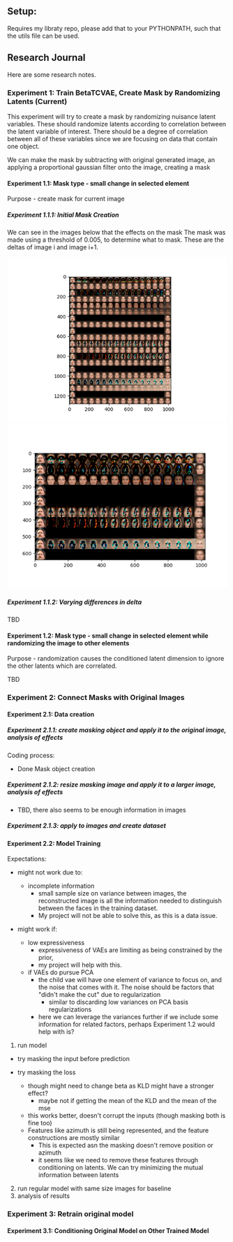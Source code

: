 ## Setup:
Requires my libraty repo, please add that to your PYTHONPATH, such that the utils file can be used.

## Research Journal
Here are some research notes.

### Experiment 1: Train BetaTCVAE, Create Mask by Randomizing Latents (Current)
This experiment will try to create a mask by randomizing nuisance latent variables. These should randomize latents according to correlation between the latent variable of interest.
There should be a degree of correlation between all of these variables since we are focusing on data that contain one object.

We can make the mask by subtracting with original generated image, an applying a proportional gaussian filter onto the image, creating a mask


#### Experiment 1.1: Mask type - small change in selected element
Purpose - create mask for current image

##### Experiment 1.1.1: Initial Mask Creation

We can see in the images below that the effects on the mask The mask was made using a threshold of 0.005, to determine what to mask. These are the deltas of image i and image i+1. 

![intw1](figures/interweaved_mask1.png)
![m1](figures/mask_between_latents1.png)

##### Experiment 1.1.2: Varying differences in delta
TBD

#### Experiment 1.2: Mask type - small change in selected element while randomizing the image to other elements
Purpose - randomization causes the conditioned latent dimension to ignore the other latents which are correlated.

TBD

### Experiment 2: Connect Masks with Original Images
#### Experiment 2.1: Data creation

##### Experiment 2.1.1: create masking object and apply it to the original image, analysis of effects
Coding process:
- Done Mask object creation

##### Experiment 2.1.2: resize masking image and apply it to a larger image, analysis of effects
- TBD, there also seems to be enough information in images

##### Experiment 2.1.3: apply to images and create dataset


#### Experiment 2.2: Model Training
Expectations:
- might not work due to:
	- incomplete information
		- small sample size on variance between images, the reconstructed image is all the information needed to distinguish between the faces in the training dataset.
		- My project will not be able to solve this, as this is a data issue.

- might work if:
	- low expressiveness
		- expressiveness of VAEs are limiting as being constrained by the prior,
		- my project will help with this. 
	- if VAEs do pursue PCA
		- the child vae will have one element of variance to focus on, and the noise that comes with it. The noise should be factors that "didn't make the cut" due to regularization
			- similar to discarding low variances on PCA basis regularizations
		- here we can leverage the variances further if we include some information for related factors, perhaps Experiment 1.2 would help with is?


1. run model
- try masking the input before prediction

- try masking the loss
	- though might need to change beta as KLD might have a stronger effect?
		- maybe not if getting the mean of the KLD and the mean of the mse
	- this works better, doesn't corrupt the inputs (though masking both is fine too)
	- Features like azimuth is still being represented, and the feature constructions are mostly similar
		- This is expected asn the masking doesn't remove position or azimuth
		- it seems like we need to remove these features through conditioning on latents. We can try minimizing the mutual information between latents


2. run regular model with same size images for baseline
3. analysis of results

### Experiment 3: Retrain original model
#### Experiment 3.1: Conditioning Original Model on Other Trained Model
